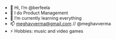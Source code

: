- 👋 Hi, I’m @berfeela
- 👀 I do Product Management
- 🌱 I’m currently learning everything
- 📫 meghavverma@gmail.com // @meghavverma
- ⚡ Hobbies: music and video games

<!---
berfeela/berfeela is a ✨ special ✨ repository because its `README.md` (this file) appears on your GitHub profile.
You can click the Preview link to take a look at your changes.
--->
